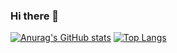 ### Hi there 👋

[![Anurag's GitHub stats](https://github-readme-stats.vercel.app/api?username=SolveH&count_private=true&show_icons=true&theme=yeblu&include_all_commits=true)](https://github.com/anuraghazra/github-readme-stats)
[![Top Langs](https://github-readme-stats.vercel.app/api/top-langs/?username=SolveH&layout=compact)](https://github.com/anuraghazra/github-readme-stats)


<!--
**SolveH/SolveH** is a ✨ _special_ ✨ repository because its `README.md` (this file) appears on your GitHub profile.




Here are some ideas to get you started:

- 🔭 I’m currently working on ...
- 🌱 I’m currently learning ...
- 👯 I’m looking to collaborate on ...
- 🤔 I’m looking for help with ...
- 💬 Ask me about ...
- 📫 How to reach me: ...
- 😄 Pronouns: ...
- ⚡ Fun fact: ...
-->
